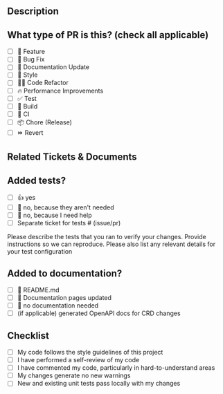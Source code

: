 <!--
Please ensure the PR title follows the conventional commit format:
<type>(<scope>): description

For a list of accepted types and scopes see the workflow documentation: https://github.com/cloudoperators/concourse-oci-helm-chart-resource/blob/main/.github/workflows/ci-pr-title.yaml

-->

## Description
<!--
Please do not leave this blank 
This PR [adds/removes/fixes/replaces] the [feature/bug/etc]. 

Please include a summary of the changes and the related issue. Please also include relevant motivation and context. List any dependencies that are required for this change.
-->

## What type of PR is this? (check all applicable)

- [ ] 🍕 Feature
- [ ] 🐛 Bug Fix
- [ ] 📝 Documentation Update
- [ ] 🎨 Style
- [ ] 🧑‍💻 Code Refactor
- [ ] 🔥 Performance Improvements
- [ ] ✅ Test
- [ ] 🤖 Build
- [ ] 🔁 CI
- [ ] 📦 Chore (Release)
- [ ] ⏩ Revert

## Related Tickets & Documents

<!-- 
Please use this format link issue numbers: Fixes #123
https://docs.github.com/en/free-pro-team@latest/github/managing-your-work-on-github/linking-a-pull-request-to-an-issue#linking-a-pull-request-to-an-issue-using-a-keyword 

- Related Issue # (issue)
- Closes # (issue)
- Fixes # (issue)

-->

## Added tests?

- [ ] 👍 yes
- [ ] 🙅 no, because they aren't needed
- [ ] 🙋 no, because I need help
- [ ] Separate ticket for tests # (issue/pr)

Please describe the tests that you ran to verify your changes. Provide instructions so we can reproduce. Please also list any relevant details for your test configuration

## Added to documentation?

- [ ] 📜 README.md
- [ ] 🤝 Documentation pages updated
- [ ] 🙅 no documentation needed
- [ ] (if applicable) generated OpenAPI docs for CRD changes

## Checklist

- [ ] My code follows the style guidelines of this project
- [ ] I have performed a self-review of my code
- [ ] I have commented my code, particularly in hard-to-understand areas
- [ ] My changes generate no new warnings
- [ ] New and existing unit tests pass locally with my changes
